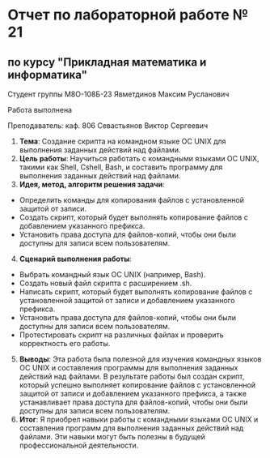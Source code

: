 # Отчет по лабораторной работе № 21
## по курсу "Прикладная математика и информатика"

Студент группы М8О-108Б-23 Явметдинов Максим Русланович

Работа выполнена

Преподаватель: каф. 806 Севастьянов Виктор Сергеевич

1. **Тема**: Создание скрипта на командном языке ОС UNIX для выполнения заданных действий над файлами.
2. **Цель работы**: Научиться работать с командными языками ОС UNIX, такими как Shell, Cshell, Bash, и составить программу для выполнения заданных действий над файлами.
3. **Идея, метод, алгоритм решения задачи**:
- Определить команды для копирования файлов с установленной защитой от записи.
- Создать скрипт, который будет выполнять копирование файлов с добавлением указанного префикса.
- Установить права доступа для файлов-копий, чтобы они были доступны для записи всем пользователям.
4. **Сценарий выполнения работы**:
- Выбрать командный язык ОС UNIX (например, Bash).
- Создать новый файл скрипта с расширением .sh.
- Написать скрипт, который будет выполнять копирование файлов с установленной защитой от записи и добавлением указанного префикса.
- Установить права доступа для файлов-копий, чтобы они были доступны для записи всем пользователям.
- Протестировать скрипт на различных файлах и проверить корректность его работы.
5. **Выводы**: Эта работа была полезной для изучения командных языков ОС UNIX и составления программы для выполнения заданных действий над файлами. В результате работы был создан скрипт, который успешно выполняет копирование файлов с установленной защитой от записи и добавлением указанного префикса, а также устанавливает права доступа для файлов-копий, чтобы они были доступны для записи всем пользователям.
6. **Итог**: Я приобрел навыки работы с командными языками ОС UNIX и составления программ для выполнения заданных действий над файлами. Эти навыки могут быть полезны в будущей профессиональной деятельности.